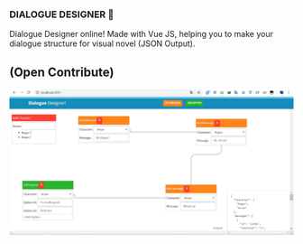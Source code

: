 ### DIALOGUE DESIGNER 💬

Dialogue Designer online! Made with Vue JS, helping you to make your dialogue structure for visual novel (JSON Output).

## (Open Contribute)

![Preview](./.preview/display.JPG "Preview")
